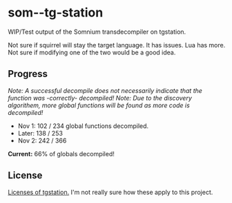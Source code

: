 # som--tg-station
WIP/Test output of the Somnium transdecompiler on tgstation.

Not sure if squirrel will stay the target language. It has issues. Lua has more. Not sure if modifying one of the two would be a good idea.

## Progress
*Note: A successful decompile does not necessarily indicate that the function was -correctly- decompiled!*
*Note: Due to the discovery algorithem, more global functions will be found as more code is decompiled!*

- Nov 1: 102 / 234 global functions decompiled.
- Later: 138 / 253
- Nov 2: 242 / 366

**Current:** 66% of globals decompiled!

## License
[Licenses of tgstation.](https://github.com/somnium13/-tg-station#license) I'm not really sure how these apply to this project.
